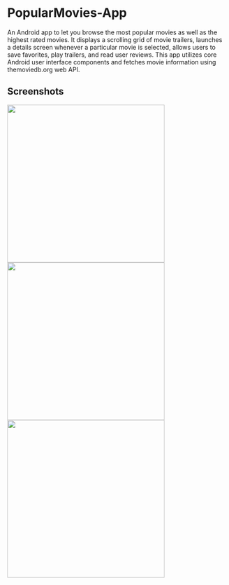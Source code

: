 # PopularMovies-App
An Android app to let you browse the most popular movies as well as the highest rated movies.
It displays a scrolling grid of movie trailers, launches a details screen whenever a particular movie is selected, allows users to save favorites, play trailers, and read user reviews. This app utilizes core Android user interface components and fetches movie information using themoviedb.org web API.

## Screenshots
<img src="https://user-images.githubusercontent.com/20808580/39392168-d63ee41c-4ace-11e8-98d1-c9213da80567.png" width="360">
<img src="https://user-images.githubusercontent.com/20808580/39392211-99c25d42-4acf-11e8-94b3-5328677a9969.png" width="360">
<img src="https://user-images.githubusercontent.com/20808580/39392897-e886ee78-4adb-11e8-8a1d-313b88a6f87f.png" width="360">
